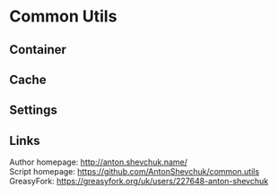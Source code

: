 # Common Utils

## Container

## Cache

## Settings

## Links
Author homepage: http://anton.shevchuk.name/  
Script homepage: https://github.com/AntonShevchuk/common.utils
GreasyFork: https://greasyfork.org/uk/users/227648-anton-shevchuk
